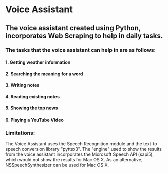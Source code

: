 # Voice Assistant

## The voice assistant created using Python, incorporates Web Scraping to help in daily tasks.

### The tasks that the voice assistant can help in are as follows:
#### 1. Getting weather information 
#### 2. Searching the meaning for a word
#### 3. Writing notes
#### 4. Reading existing notes
#### 5. Showing the top news
#### 6. Playing a YouTube Video

### Limitations:
The Voice Assistant uses the Speech Recognition module and the text-to-speech conversion library "pyttsx3". The "engine" used to show the results from the voice assistant incorporates the Microsoft Speech API (sapi5), which would not show the results for Mac OS X. As an alternative, NSSpeechSynthesizer can be used for Mac OS X.

